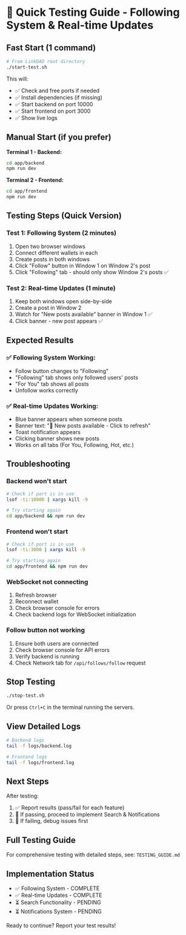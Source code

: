 # 🚀 Quick Testing Guide - Following System & Real-time Updates

## Fast Start (1 command)

```bash
# From LinkDAO root directory
./start-test.sh
```

This will:
- ✅ Check and free ports if needed
- ✅ Install dependencies (if missing)
- ✅ Start backend on port 10000
- ✅ Start frontend on port 3000
- ✅ Show live logs

## Manual Start (if you prefer)

**Terminal 1 - Backend:**
```bash
cd app/backend
npm run dev
```

**Terminal 2 - Frontend:**
```bash
cd app/frontend
npm run dev
```

## Testing Steps (Quick Version)

### Test 1: Following System (2 minutes)
1. Open two browser windows
2. Connect different wallets in each
3. Create posts in both windows
4. Click "Follow" button in Window 1 on Window 2's post
5. Click "Following" tab - should only show Window 2's posts ✅

### Test 2: Real-time Updates (1 minute)
1. Keep both windows open side-by-side
2. Create a post in Window 2
3. Watch for "New posts available" banner in Window 1 ✅
4. Click banner - new post appears ✅

## Expected Results

### ✅ Following System Working:
- Follow button changes to "Following"
- "Following" tab shows only followed users' posts
- "For You" tab shows all posts
- Unfollow works correctly

### ✅ Real-time Updates Working:
- Blue banner appears when someone posts
- Banner text: "🔄 New posts available - Click to refresh"
- Toast notification appears
- Clicking banner shows new posts
- Works on all tabs (For You, Following, Hot, etc.)

## Troubleshooting

### Backend won't start
```bash
# Check if port is in use
lsof -ti:10000 | xargs kill -9

# Try starting again
cd app/backend && npm run dev
```

### Frontend won't start
```bash
# Check if port is in use
lsof -ti:3000 | xargs kill -9

# Try starting again
cd app/frontend && npm run dev
```

### WebSocket not connecting
1. Refresh browser
2. Reconnect wallet
3. Check browser console for errors
4. Check backend logs for WebSocket initialization

### Follow button not working
1. Ensure both users are connected
2. Check browser console for API errors
3. Verify backend is running
4. Check Network tab for `/api/follows/follow` request

## Stop Testing

```bash
./stop-test.sh
```

Or press `Ctrl+C` in the terminal running the servers.

## View Detailed Logs

```bash
# Backend logs
tail -f logs/backend.log

# Frontend logs
tail -f logs/frontend.log
```

## Next Steps

After testing:
1. ✅ Report results (pass/fail for each feature)
2. 🔄 If passing, proceed to implement Search & Notifications
3. 🐛 If failing, debug issues first

## Full Testing Guide

For comprehensive testing with detailed steps, see: `TESTING_GUIDE.md`

## Implementation Status

- ✅ Following System - COMPLETE
- ✅ Real-time Updates - COMPLETE
- ⏳ Search Functionality - PENDING
- ⏳ Notifications System - PENDING

Ready to continue? Report your test results!
